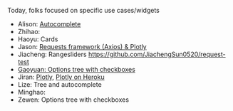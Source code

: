 Today, folks focused on specific use cases/widgets

* Alison: [Autocomplete](https://github.com/alisonqiu/SV-internship-Autocomplete-Component)
* Zhihao: 
* Haoyu: Cards
* Jason: [Requests framework (Axios) & Plotly](https://github.com/JasonFang99/Voyage_Request_Test)
* Jiacheng: Rangesliders https://github.com/JiachengSun0520/request-test
* [Gaoyuan: Options tree with checkboxes](https://github.com/GoyaChen/my-app)
* Jiran: [Plotly](https://github.com/jirany/voyages_plotly), [Plotly on Heroku](https://intense-meadow-05287.herokuapp.com/)
* Lize: Tree and autocomplete
* Minghao:
* Zewen: Options tree with checkboxes
